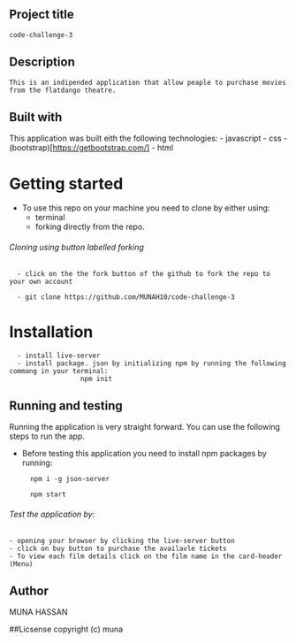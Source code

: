 ## Project title
    code-challenge-3

## Description
    This is an indipended application that allow peaple to purchase movies from the flatdango theatre.

## Built with
This application was built eith the following technologies:
        - javascript
        - css
        - (bootstrap)[https://getbootstrap.com/]
        - html


# Getting started
- To use this repo on your machine you need to clone by either using:
     - terminal
     - forking directly from the repo.

###### Cloning using button labelled forking
      - click on the the fork button of the github to fork the repo to your own account
      
      - git clone https://github.com/MUNAH10/code-challenge-3

# Installation
      - install live-server 
      - install package. json by initializing npm by running the following commang in your terminal:
                      npm init
      

## Running and testing
Running the application is very straight forward. You can use the following steps to run the app.

- Before testing this application you need to install npm packages by running:

        npm i -g json-server 

        npm start

###### Test the application by:

    - opening your browser by clicking the live-server button
    - click on buy button to purchase the availavle tickets
    - To view each film details click on the film name in the card-header (Menu)

## Author
MUNA HASSAN

##Licsense
copyright (c) muna